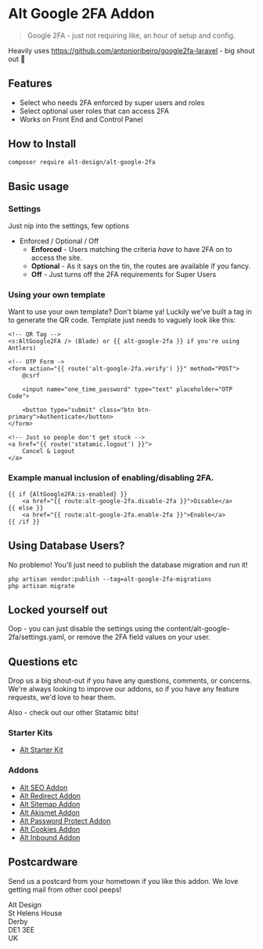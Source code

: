 # Alt Google 2FA Addon

> Google 2FA - just not requiring like, an hour of setup and config.

Heavily uses https://github.com/antonioribeiro/google2fa-laravel - big shout out 🫶

## Features

- Select who needs 2FA enforced by super users and roles
- Select optional user roles that can access 2FA
- Works on Front End and Control Panel

## How to Install

``` bash
composer require alt-design/alt-google-2fa
```

## Basic usage

### Settings
Just nip into the settings, few options

- Enforced / Optional / Off
  - **Enforced** - Users matching the criteria _have_ to have 2FA on to access the site.
  - **Optional** - As it says on the tin, the routes are available if you fancy.
  - **Off** - Just turns off the 2FA requirements for Super Users

### Using your own template
Want to use your own template? Don't blame ya! Luckily we've built a tag in to generate the QR code. Template just needs to vaguely look like this:
```
<!-- QR Tag -->
<s:AltGoogle2FA /> (Blade) or {{ alt-google-2fa }} if you're using Antlers)

<!-- OTP Form ->
<form action="{{ route('alt-google-2fa.verify') }}" method="POST">
    @csrf

    <input name="one_time_password" type="text" placeholder="OTP Code">

    <button type="submit" class="btn btn-primary">Authenticate</button>
</form>

<!-- Just so people don't get stuck -->
<a href="{{ route('statamic.logout') }}"> 
    Cancel & Logout
</a>
```

### Example manual inclusion of enabling/disabling 2FA.
```
{{ if {AltGoogle2FA:is-enabled} }}
    <a href="{{ route:alt-google-2fa.disable-2fa }}">Disable</a>
{{ else }}
    <a href="{{ route:alt-google-2fa.enable-2fa }}">Enable</a>
{{ /if }}
```

## Using Database Users?

No problemo! You'll just need to publish the database migration and run it!

```
php artisan vendor:publish --tag=alt-google-2fa-migrations
php artisan migrate
```

## Locked yourself out

Oop - you can just disable the settings using the content/alt-google-2fa/settings.yaml, or remove the 2FA field values on your user.

## Questions etc

Drop us a big shout-out if you have any questions, comments, or concerns. We're always looking to improve our addons, so if you have any feature requests, we'd love to hear them.

Also - check out our other Statamic bits!

### Starter Kits
- [Alt Starter Kit](https://statamic.com/starter-kits/alt-design/alt-starter-kit) 

### Addons
- [Alt SEO Addon](https://github.com/alt-design/Alt-SEO-Addon)
- [Alt Redirect Addon](https://github.com/alt-design/Alt-Redirect-Addon)
- [Alt Sitemap Addon](https://github.com/alt-design/Alt-Sitemap-Addon)
- [Alt Akismet Addon](https://github.com/alt-design/Alt-Akismet-Addon)
- [Alt Password Protect Addon](https://github.com/alt-design/Alt-Password-Protect-Addon)
- [Alt Cookies Addon](https://github.com/alt-design/Alt-Cookies-Addon)
- [Alt Inbound Addon](https://github.com/alt-design/Alt-Inbound-Addon)

## Postcardware

Send us a postcard from your hometown if you like this addon. We love getting mail from other cool peeps!

Alt Design  
St Helens House  
Derby  
DE1 3EE  
UK    

